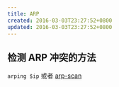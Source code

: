 ```yaml
---
title: ARP
created: 2016-03-03T23:27:52+0800
updated: 2016-03-03T23:27:52+0800
---
```



## 检测 ARP 冲突的方法

`arping $ip` 或者 [arp-scan](https://github.com/royhills/arp-scan)
